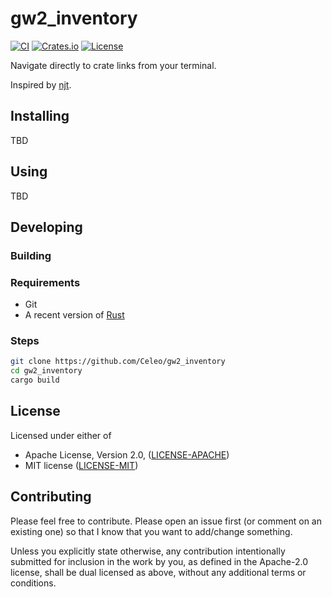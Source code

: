 # gw2_inventory

[![CI](https://github.com/Celeo/gw2_inventory/workflows/CI/badge.svg?branch=master)](https://github.com/celeo/gw2_inventory/actions?query=workflow%3ACI)
[![Crates.io](https://img.shields.io/crates/v/gw2_inventory.svg)](https://crates.io/crates/gw2_inventory)
[![License](https://img.shields.io/crates/l/gw2_inventory)](https://github.com/Celeo/gw2_inventory/blob/master/Cargo.toml#L10)

Navigate directly to crate links from your terminal.

Inspired by [njt](https://github.com/kachkaev/njt).

## Installing

TBD

## Using

TBD

## Developing

### Building

### Requirements

* Git
* A recent version of [Rust](https://www.rust-lang.org/tools/install)

### Steps

```sh
git clone https://github.com/Celeo/gw2_inventory
cd gw2_inventory
cargo build
```

## License

Licensed under either of

* Apache License, Version 2.0, ([LICENSE-APACHE](LICENSE-APACHE))
* MIT license ([LICENSE-MIT](LICENSE-MIT))

## Contributing

Please feel free to contribute. Please open an issue first (or comment on an existing one) so that I know that you want to add/change something.

Unless you explicitly state otherwise, any contribution intentionally submitted for inclusion in the work by you, as defined in the Apache-2.0 license, shall be dual licensed as above, without any additional terms or conditions.
